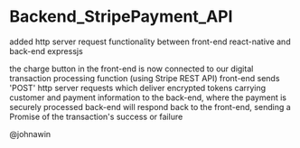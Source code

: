 # Backend_StripePayment_API

added http server request functionality between front-end react-native and back-end expressjs

the charge button in the front-end is now connected to our digital transaction processing function (using Stripe REST API)
front-end sends 'POST' http server requests which deliver encrypted tokens carrying customer and payment information to the back-end, 
where the payment is securely processed
back-end will respond back to the front-end, sending a Promise of the transaction's success or failure

@johnawin
